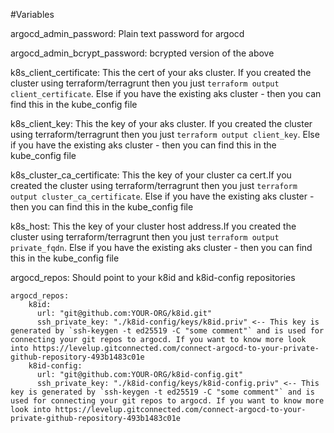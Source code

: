 #Variables

argocd_admin_password: Plain text password for argocd

argocd_admin_bcrypt_password: bcrypted version of the above

k8s_client_certificate: This the cert of your aks cluster. If you created the cluster using terraform/terragrunt then you just `terraform output 
client_certificate`. Else if you have the existing aks cluster - then you can find this in the kube_config file

k8s_client_key: This the key of your aks cluster. If you created the cluster using terraform/terragrunt then you just `terraform output client_key`. Else if you have the existing aks cluster - then you can find this in the kube_config file

k8s_cluster_ca_certificate: This the key of your cluster ca cert.If you created the cluster using terraform/terragrunt then you just `terraform output cluster_ca_certificate`. Else if you have the existing aks cluster - then you can find this in the kube_config file

k8s_host: This the key of your cluster host address.If you created the cluster using terraform/terragrunt then you just `terraform output private_fqdn`. Else if you have the existing aks cluster - then you can find this in the kube_config file

argocd_repos: Should point to your k8id and k8id-config repositories
```
argocd_repos:
    k8id:
      url: "git@github.com:YOUR-ORG/k8id.git"
      ssh_private_key: "./k8id-config/keys/k8id.priv" <-- This key is generated by `ssh-keygen -t ed25519 -C "some comment"` and is used for connecting your git repos to argocd. If you want to know more look into https://levelup.gitconnected.com/connect-argocd-to-your-private-github-repository-493b1483c01e
    k8id-config:
      url: "git@github.com:YOUR-ORG/k8id-config.git"
      ssh_private_key: "./k8id-config/keys/k8id-config.priv" <-- This key is generated by `ssh-keygen -t ed25519 -C "some comment"` and is used for connecting your git repos to argocd. If you want to know more look into https://levelup.gitconnected.com/connect-argocd-to-your-private-github-repository-493b1483c01e
```
